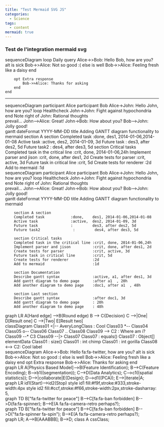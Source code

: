 ```yaml
---
title: "Test Mermaid SVG JS"
categories:
  - Science
tags:
  - content
mermaid: true
---
```


### Test de l'integration mermaid svg

<div class="mermaid">
sequenceDiagram
    loop Daily query
        Alice->>Bob: Hello Bob, how are you?
        alt is sick
            Bob->>Alice: Not so good :(
        else is well
            Bob->>Alice: Feeling fresh like a daisy
        end

        opt Extra response
            Bob->>Alice: Thanks for asking
        end
    end
</div>

---

<div class="mermaid">
sequenceDiagram
    participant Alice
    participant Bob
    Alice->John: Hello John, how are you?
    loop Healthcheck
        John->John: Fight against hypochondria
    end
    Note right of John: Rational thoughts <br/>prevail...
    John-->Alice: Great!
    John->Bob: How about you?
    Bob-->John: Jolly good!
  </div>
  
<div class="mermaid">
    gantt
        dateFormat  YYYY-MM-DD
        title Adding GANTT diagram functionality to mermaid
        section A section
        Completed task            :done,    des1, 2014-01-06,2014-01-08
        Active task               :active,  des2, 2014-01-09, 3d
        Future task               :         des3, after des2, 5d
        Future task2               :         des4, after des3, 5d
        section Critical tasks
        Completed task in the critical line :crit, done, 2014-01-06,24h
        Implement parser and jison          :crit, done, after des1, 2d
        Create tests for parser             :crit, active, 3d
        Future task in critical line        :crit, 5d
        Create tests for renderer           :2d
        Add to mermaid                      :1d
</div>

 <div class="mermaid">
sequenceDiagram
    participant Alice
    participant Bob
    Alice->John: Hello John, how are you?
    loop Healthcheck
        John->John: Fight against hypochondria
    end
    Note right of John: Rational thoughts <br/>prevail...
    John-->Alice: Great!
    John->Bob: How about you?
    Bob-->John: Jolly good!
</div>
<div class="mermaid">
        gantt
        dateFormat  YYYY-MM-DD
        title Adding GANTT diagram functionality to mermaid

        section A section
        Completed task            :done,    des1, 2014-01-06,2014-01-08
        Active task               :active,  des2, 2014-01-09, 3d
        Future task               :         des3, after des2, 5d
        Future task2               :         des4, after des3, 5d

        section Critical tasks
        Completed task in the critical line :crit, done, 2014-01-06,24h
        Implement parser and jison          :crit, done, after des1, 2d
        Create tests for parser             :crit, active, 3d
        Future task in critical line        :crit, 5d
        Create tests for renderer           :2d
        Add to mermaid                      :1d

        section Documentation
        Describe gantt syntax               :active, a1, after des1, 3d
        Add gantt diagram to demo page      :after a1  , 20h
        Add another diagram to demo page    :doc1, after a1  , 48h

        section Last section
        Describe gantt syntax               :after doc1, 3d
        Add gantt diagram to demo page      : 20h
        Add another diagram to demo page    : 48h
  </div>

<div class="mermaid">	 
	 graph LR
		A[Hard edge] -->B(Round edge)
		B --> C{Decision}
		C -->|One| D[Result one]
		C -->|Two| E[Result two]
</div>
	
<div class="mermaid">	 
		classDiagram
		Class01 <|-- AveryLongClass : Cool
		Class03 *-- Class04
		Class05 o-- Class06
		Class07 .. Class08
		Class09 --> C2 : Where am i?
		Class09 --* C3
		Class09 --|> Class07
		Class07 : equals()
		Class07 : Object[] elementData
		Class01 : size()
		Class01 : int chimp
		Class01 : int gorilla
		Class08 <--> C2: Cool label
</div>
<div class="mermaid">	
    sequenceDiagram
	    Alice->>Bob: Hello fa:fa-twitter, how are you?
	    alt is sick
	    Bob->>Alice: Not so good :(
	    else is well
	    Bob->>Alice: Feeling fresh like a daisy
	    end
	    opt Extra response
	    Bob->>Alice: Thanks for asking
	    end
</div>
<div class="mermaid">	
	graph LR
		A[Physics Based Model]-->B(Feature Identification);
		B-->C(Feature Encoding);
		B-->b1((segmentation));
		C-->D(Data Analytics);
		C-->c1((spatial statistics));
		D-->|collaborate|E{Design};
		D-->d1((PCA));
		E-->|iterate|A;
</div>
	
<div class="mermaid">	
		graph LR
		id1(Start)-->id2(Stop)
		style id1 fill:#f9f,stroke:#333,stroke-width:4px
		style id2 fill:#ccf,stroke:#f66,stroke-width:2px,stroke-dasharray: 5, 	
</div>
<div class="mermaid">	
		graph TD
		B["fa:fa-twitter for peace"]
		B-->C[fa:fa-ban forbidden]
		B-->D(fa:fa-spinner);
		B-->E(A fa:fa-camera-retro perhaps?);
</div>
<div class="mermaid">	
		graph TD
		B["fa:fa-twitter for peace"]
		B-->C[fa:fa-ban forbidden]
		B-->D("fa:fa-spinner fa-spin");
		B-->E(A fa:fa-camera-retro perhaps?);
</div>

<style>
    .cssClass > rect{
        fill:#FF0000;
        stroke:#FFFF00;
        stroke-width:4px;
    }
</style>


<div class="mermaid">	
graph LR;
    A-->B[AAA<span>BBB</span>];
    B-->D;
    class A cssClass;
</div>


  
